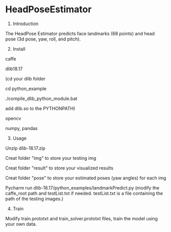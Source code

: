 # HeadPoseEstimator

1. Introduction

The HeadPose Estimator predicts face landmarks (68 points) and head pose (3d pose, yaw, roll, and pitch).

2. Install 

caffe 

dlib18.17 

(cd your dlib folder 

cd python_example 

./compile_dlib_python_module.bat 

add dlib.so to the PYTHONPATH)

opencv

numpy, pandas

3. Usage

Unzip dlib-18.17.zip

Creat folder "img" to store your testing img

Creat folder "result" to store your visualized results

Creat folder "pose" to store your estimated poses (yaw angles) for each img

Pycharm run dlib-18.17/python_examples/landmarkPredict.py
(modify the caffe_root path and testList.txt if needed. testList.txt is a file containing the path of the testing images.)

4. Train 

Modify train.prototxt and train_solver.prototxt files, train the model using your own data.
